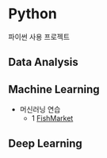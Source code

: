 # Python
파이썬 사용 프로젝트

## Data Analysis


## Machine Learning

* 머신러닝 연습
  * 1 [FishMarket](https://github.com/Chanmi-K/Python/blob/main/ML/ML_FishMarket.ipynb)


## Deep Learning
